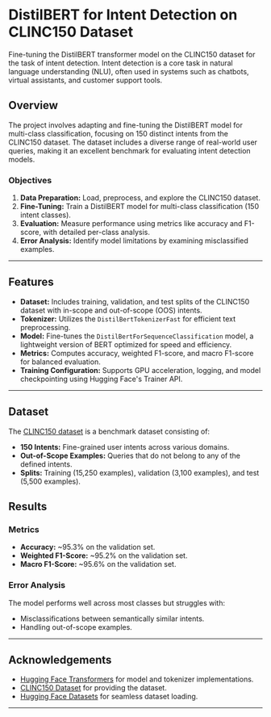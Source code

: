# DistilBERT for Intent Detection on CLINC150 Dataset
Fine-tuning the DistilBERT transformer model on the CLINC150 dataset for the task of intent detection. Intent detection is a core task in natural language understanding (NLU), often used in systems such as chatbots, virtual assistants, and customer support tools.

## Overview

The project involves adapting and fine-tuning the DistilBERT model for multi-class classification, focusing on 150 distinct intents from the CLINC150 dataset. The dataset includes a diverse range of real-world user queries, making it an excellent benchmark for evaluating intent detection models.

### Objectives
1. **Data Preparation:** Load, preprocess, and explore the CLINC150 dataset.
2. **Fine-Tuning:** Train a DistilBERT model for multi-class classification (150 intent classes).
3. **Evaluation:** Measure performance using metrics like accuracy and F1-score, with detailed per-class analysis.
4. **Error Analysis:** Identify model limitations by examining misclassified examples.

---

## Features

- **Dataset:** Includes training, validation, and test splits of the CLINC150 dataset with in-scope and out-of-scope (OOS) intents.
- **Tokenizer:** Utilizes the `DistilBertTokenizerFast` for efficient text preprocessing.
- **Model:** Fine-tunes the `DistilBertForSequenceClassification` model, a lightweight version of BERT optimized for speed and efficiency.
- **Metrics:** Computes accuracy, weighted F1-score, and macro F1-score for balanced evaluation.
- **Training Configuration:** Supports GPU acceleration, logging, and model checkpointing using Hugging Face's Trainer API.

---

## Dataset
The [CLINC150 dataset](https://github.com/clinc/oos-eval) is a benchmark dataset consisting of:

- **150 Intents:** Fine-grained user intents across various domains.
- **Out-of-Scope Examples:** Queries that do not belong to any of the defined intents.
- **Splits:** Training (15,250 examples), validation (3,100 examples), and test (5,500 examples).

## Results

### Metrics
- **Accuracy:** ~95.3% on the validation set.
- **Weighted F1-Score:** ~95.2% on the validation set.
- **Macro F1-Score:** ~95.6% on the validation set.

### Error Analysis
The model performs well across most classes but struggles with:
- Misclassifications between semantically similar intents.
- Handling out-of-scope examples.

---

## Acknowledgements
- [Hugging Face Transformers](https://huggingface.co/transformers/) for model and tokenizer implementations.
- [CLINC150 Dataset](https://github.com/clinc/oos-eval) for providing the dataset.
- [Hugging Face Datasets](https://github.com/huggingface/datasets) for seamless dataset loading.

---

